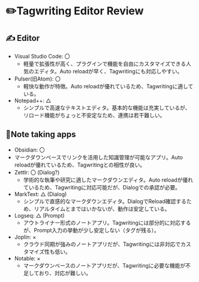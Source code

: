 # ✏️Tagwriting Editor Review

## ✍️ Editor

- Visual Studio Code: 〇
  - 軽量で拡張性が高く、プラグインで機能を自由にカスタマイズできる人気のエディタ。Auto reloadが早く、Tagwritingにも対応しやすい。
- Pulser(旧Atom): 〇
  - 軽快な動作が特徴。Auto reloadが優れているため、Tagwritingに適している。
- Notepad++: △ 
  - シンプルで高速なテキストエディタ。基本的な機能は充実しているが、リロード機能がちょっと不安定なため、連携は若干難しい。

## 📝Note taking apps

 - Obsidian: 〇
  - マークダウンベースでリンクを活用した知識管理が可能なアプリ。Auto reloadが優れているため、Tagwritingとの相性が良い。
- Zettlr: 〇 (Dialog?)
  - 学術的な執筆や研究に適したマークダウンエディタ。Auto reloadが優れているため、Tagwritingに対応可能だが、Dialogでの承認が必要。
- MarkText: △ (Dialog)
  - シンプルで直感的なマークダウンエディタ。DialogでReload確認するため、リアルタイムとまではいかないが、動作は安定している。
- Logseq: △ (Prompt)
  - アウトライナー形式のノートアプリ。Tagwritingには部分的に対応するが、Prompt入力の挙動が少し安定しない（タグが残る）。
- Joplin: ×
  - クラウド同期が強みのノートアプリだが、Tagwritingには非対応でカスタマイズ性も低い。
- Notable: ×
  - マークダウンベースのノートアプリだが、Tagwritingに必要な機能が不足しており、対応が難しい。